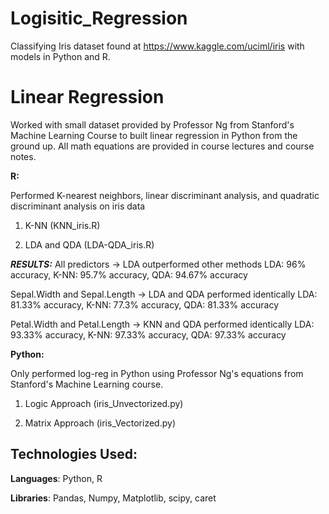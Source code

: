 # Logisitic_Regression

Classifying Iris dataset found at https://www.kaggle.com/uciml/iris with models in Python and R.

# Linear Regression

Worked with small dataset provided by Professor Ng from Stanford's Machine Learning Course to built linear regression in Python from the ground up. All math equations are provided in course lectures and course notes.

**R:**

Performed K-nearest neighbors, linear discriminant analysis, and quadratic discriminant analysis on iris data

1) K-NN (KNN_iris.R)

2) LDA and QDA (LDA-QDA_iris.R)

***RESULTS:***
All predictors -> LDA outperformed other methods
LDA: 96% accuracy, K-NN: 95.7% accuracy, QDA: 94.67% accuracy

Sepal.Width and Sepal.Length -> LDA and QDA performed identically
LDA: 81.33% accuracy, K-NN: 77.3% accuracy, QDA: 81.33% accuracy

Petal.Width and Petal.Length -> KNN and QDA performed identically 
LDA: 93.33% accuracy, K-NN: 97.33% accuracy, QDA: 97.33% accuracy

**Python:**

Only performed log-reg in Python using Professor Ng's equations from Stanford's Machine Learning course.

1) Logic Approach (iris_Unvectorized.py)

2) Matrix Approach (iris_Vectorized.py)

## Technologies Used:
**Languages**:
Python, R

**Libraries**:
Pandas, Numpy, Matplotlib, scipy, caret
